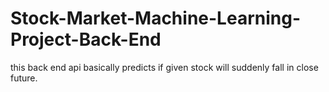# Stock-Market-Machine-Learning-Project-Back-End
this back end api basically predicts if given stock will suddenly fall in close future.
